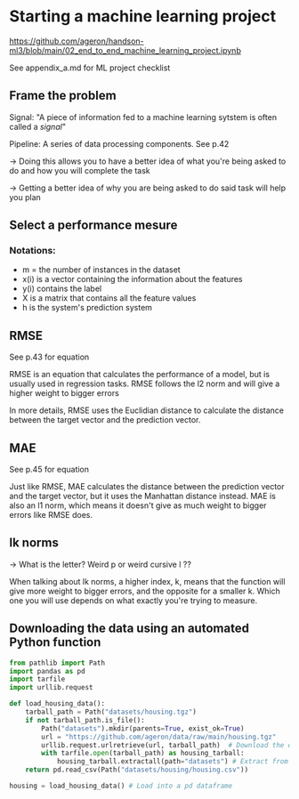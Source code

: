 # Starting a machine learning project
https://github.com/ageron/handson-ml3/blob/main/02_end_to_end_machine_learning_project.ipynb

See appendix_a.md for ML project checklist

## Frame the problem
Signal: "A piece of information fed to a machine learning sytstem is often called a *signal*"

Pipeline: A series of data processing components. See p.42

-> Doing this allows you to have a better idea of what you're being asked to do and how you will complete the task

-> Getting a better idea of why you are being asked to do said task will help you plan

## Select a performance mesure

### Notations:
- m = the number of instances in the dataset
- x(i) is a vector containing the information about the features
- y(i) contains the label
- X is a matrix that contains all the feature values
- h is the system's prediction system

## RMSE
See p.43 for equation

RMSE is an equation that calculates the performance of a model, but is usually used in regression tasks. RMSE follows the l2 norm and will give a higher weight to bigger errors

In more details, RMSE uses the Euclidian distance to calculate the distance between the target vector and the prediction vector.

## MAE
See p.45 for equation

Just like RMSE, MAE calculates the distance between the prediction vector and the target vector, but it uses the Manhattan distance instead. MAE is also an l1 norm, which means it doesn't give as much weight to bigger errors like RMSE does.

## lk norms
-> What is the letter? Weird p or weird cursive l ??

When talking about lk norms, a higher index, k, means that the function will give more weight to bigger errors, and the opposite for a smaller k. Which one you will use depends on what exactly you're trying to measure.

## Downloading the data using an automated Python function
```py
from pathlib import Path
import pandas as pd
import tarfile
import urllib.request

def load_housing_data():
    tarball_path = Path("datasets/housing.tgz")
    if not tarball_path.is_file():
        Path("datasets").mkdir(parents=True, exist_ok=True)
        url = "https://github.com/ageron/data/raw/main/housing.tgz"
        urllib.request.urlretrieve(url, tarball_path)  # Download the data
        with tarfile.open(tarball_path) as housing_tarball:
            housing_tarball.extractall(path="datasets") # Extract from the tar.gz
    return pd.read_csv(Path("datasets/housing/housing.csv"))

housing = load_housing_data() # Load into a pd dataframe
```